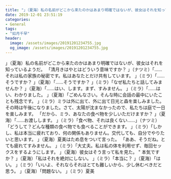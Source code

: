 ```yaml
---
title: "」（夏海）私の名前がどこから来たのかはあまり明確ではないが、彼女はそれを知っているようだ。"
date: 2019-12-01 23:51:19
categories:
- General
tags:
- "如月千早"
header:
  image: /assets/images/20191201234755.jpg
  og_image: /assets/images/20191201234755.jpg
---
```


」（夏海）私の名前がどこから来たのかはあまり明確ではないが、彼女はそれを知っているようだ。 「清月きはやとはどういう意味ですか？ 」（ナツミ）「……それは私の家族の秘密です。私はあなたとだけ共有しています。 」（ミラ）「……そうですか？ 」（夏海）「……そうですか？ 」（ミラ）「なぜ私たちと話してみませんか？ 」（夏海）「……はい、します。まず、すみません。 」（ミラ）「……はい、わかりました。 」（夏海）「ごめんなさい。そんな時に会話の最中にいたことも残念です。 」（ミラ）ミラは外に出て、外に出て日光と森を楽しみました。その時は午後になりました。さて、太陽が沈まなかったので、私たちは庭で一日を楽しみます。 「だから、ミラ、あなたの食べ物を少しいただけますか？ 」（夏海）「……お渡しします。 」（ミラ）「食べ物、それは良くない……」（ナツミ）「どうして？どんな種類の食べ物でも食べることができます。 」（ミラ）「しかし、私は本当に疲れており、何の関係もありません。交代しても、自分でやりたいと思います。 」（夏海）夏美はため息をついて言った。 「ああ、そうだね。とても疲れてすみません。 」（ミラ）「大丈夫。私は私の体を利用せず、毎回セックスをするようにします。 」（夏海）彼女はそう言って私を見た。 &quot; 本気ですか？ 」（夏海）「私はそれを絶対にしない。 」（ミラ）「本当に？ 」（夏海）「はい。 」（ミラ）「いいよ、それならそれはとても難しいから、少し休むべきだと思う。 」（夏海）「問題ない。 」（ミラ）夏美

